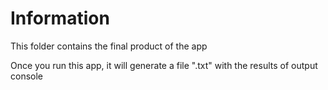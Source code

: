 # Information 

This folder contains the final product of the app

Once you run this app, it will generate a file ".txt" with the results of output console